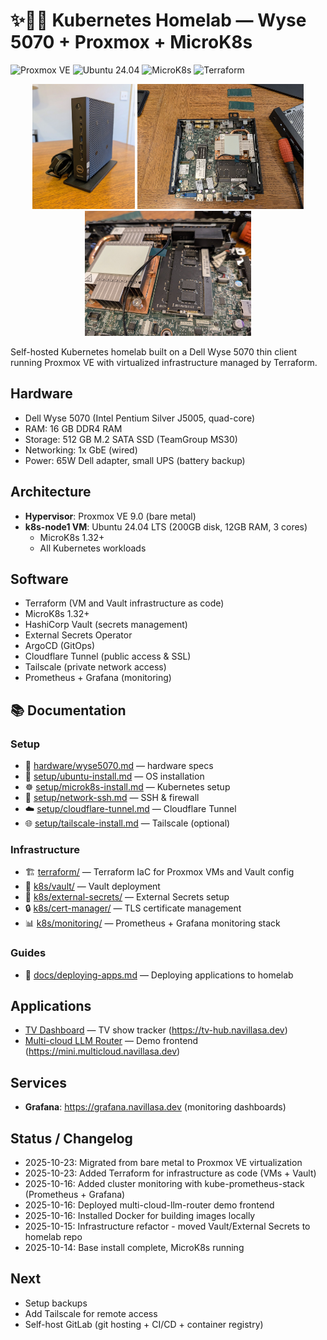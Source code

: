 # ✨😶‍🌫️ Kubernetes Homelab — Wyse 5070 + Proxmox + MicroK8s

![Proxmox VE](https://img.shields.io/badge/Proxmox-VE%209.0-orange?logo=proxmox)
![Ubuntu 24.04](https://img.shields.io/badge/Ubuntu-24.04-orange?logo=ubuntu)
![MicroK8s](https://img.shields.io/badge/MicroK8s-1.32%2B-blue?logo=kubernetes)
![Terraform](https://img.shields.io/badge/Terraform-IaC-purple?logo=terraform)

<p align="center">
  <img src="photos/dell_wyse.jpg" height="200">
  <img src="photos/inside_case.jpg" height="200">
  <img src="photos/ram_upgrade.jpg" height="200">
</p>

Self-hosted Kubernetes homelab built on a Dell Wyse 5070 thin client running Proxmox VE with virtualized infrastructure managed by Terraform.

## Hardware
- Dell Wyse 5070 (Intel Pentium Silver J5005, quad-core)
- RAM: 16 GB DDR4 RAM
- Storage: 512 GB M.2 SATA SSD (TeamGroup MS30)
- Networking: 1x GbE (wired)
- Power: 65W Dell adapter, small UPS (battery backup)

## Architecture
- **Hypervisor**: Proxmox VE 9.0 (bare metal)
- **k8s-node1 VM**: Ubuntu 24.04 LTS (200GB disk, 12GB RAM, 3 cores)
  - MicroK8s 1.32+
  - All Kubernetes workloads

## Software
- Terraform (VM and Vault infrastructure as code)
- MicroK8s 1.32+
- HashiCorp Vault (secrets management)
- External Secrets Operator
- ArgoCD (GitOps)
- Cloudflare Tunnel (public access & SSL)
- Tailscale (private network access)
- Prometheus + Grafana (monitoring)

## 📚 Documentation

### Setup
- 🧠 [hardware/wyse5070.md](hardware/wyse5070.md) — hardware specs
- 💽 [setup/ubuntu-install.md](setup/ubuntu-install.md) — OS installation
- ☸️ [setup/microk8s-install.md](setup/microk8s-install.md) — Kubernetes setup
- 🔑 [setup/network-ssh.md](setup/network-ssh.md) — SSH & firewall
- ☁️ [setup/cloudflare-tunnel.md](setup/cloudflare-tunnel.md) — Cloudflare Tunnel
- 🌐 [setup/tailscale-install.md](setup/tailscale-install.md) — Tailscale (optional)

### Infrastructure
- 🏗️ [terraform/](terraform/) — Terraform IaC for Proxmox VMs and Vault config
- 🔐 [k8s/vault/](k8s/vault/) — Vault deployment
- 🔑 [k8s/external-secrets/](k8s/external-secrets/) — External Secrets setup
- 🔒 [k8s/cert-manager/](k8s/cert-manager/) — TLS certificate management
- 📊 [k8s/monitoring/](k8s/monitoring/) — Prometheus + Grafana monitoring stack

### Guides
- 🚀 [docs/deploying-apps.md](docs/deploying-apps.md) — Deploying applications to homelab

## Applications
- [TV Dashboard](https://github.com/navillasa/tv-dashboard-k8s) — TV show tracker (https://tv-hub.navillasa.dev)
- [Multi-cloud LLM Router](https://github.com/navillasa/multi-cloud-llm-router) — Demo frontend (https://mini.multicloud.navillasa.dev)

## Services
- **Grafana**: https://grafana.navillasa.dev (monitoring dashboards)

## Status / Changelog
- 2025-10-23: Migrated from bare metal to Proxmox VE virtualization
- 2025-10-23: Added Terraform for infrastructure as code (VMs + Vault)
- 2025-10-16: Added cluster monitoring with kube-prometheus-stack (Prometheus + Grafana)
- 2025-10-16: Deployed multi-cloud-llm-router demo frontend
- 2025-10-16: Installed Docker for building images locally
- 2025-10-15: Infrastructure refactor - moved Vault/External Secrets to homelab repo
- 2025-10-14: Base install complete, MicroK8s running

## Next
- Setup backups
- Add Tailscale for remote access
- Self-host GitLab (git hosting + CI/CD + container registry)
